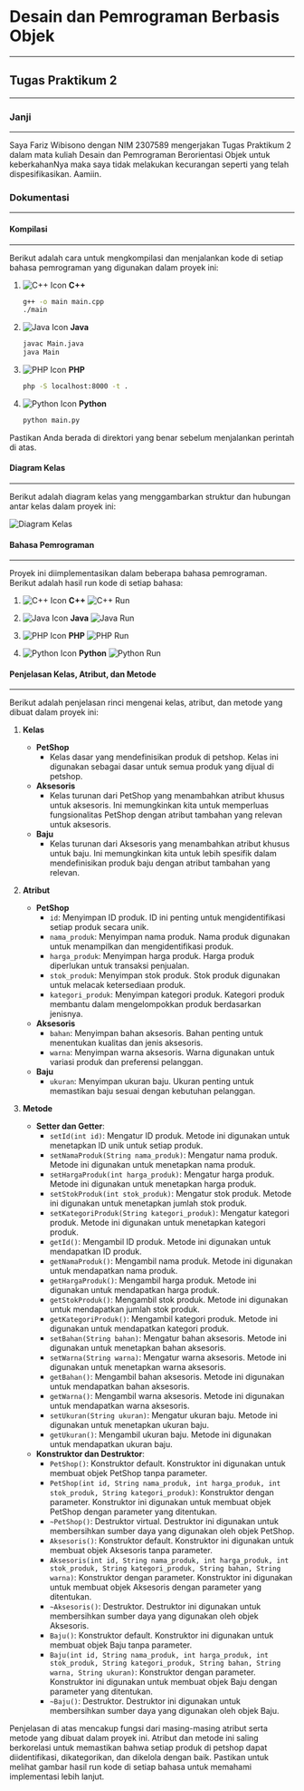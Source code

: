 # Desain dan Pemrograman Berbasis Objek

---

## Tugas Praktikum 2

---

### Janji

---

Saya Fariz Wibisono dengan NIM 2307589 mengerjakan Tugas Praktikum 2 dalam mata kuliah Desain dan Pemrograman Berorientasi Objek untuk keberkahanNya maka saya tidak melakukan kecurangan seperti yang telah dispesifikasikan. Aamiin.

### Dokumentasi

---

#### Kompilasi

---

Berikut adalah cara untuk mengkompilasi dan menjalankan kode di setiap bahasa pemrograman yang digunakan dalam proyek ini:

1. ![C++ Icon](https://img.icons8.com/color/24/000000/c-plus-plus-logo.png) **C++**

   ```sh
   g++ -o main main.cpp
   ./main
   ```

2. ![Java Icon](https://img.icons8.com/color/24/000000/java-coffee-cup-logo.png) **Java**

   ```sh
   javac Main.java
   java Main
   ```

3. ![PHP Icon](https://img.icons8.com/officel/20/000000/php-logo.png) **PHP**

   ```sh
   php -S localhost:8000 -t .
   ```

4. ![Python Icon](https://img.icons8.com/color/24/000000/python.png) **Python**

   ```sh
   python main.py
   ```

Pastikan Anda berada di direktori yang benar sebelum menjalankan perintah di atas.

#### Diagram Kelas

---

Berikut adalah diagram kelas yang menggambarkan struktur dan hubungan antar kelas dalam proyek ini:

![Diagram Kelas](diagram.png)

#### Bahasa Pemrograman

---

Proyek ini diimplementasikan dalam beberapa bahasa pemrograman. Berikut adalah hasil run kode di setiap bahasa:

1. ![C++ Icon](https://img.icons8.com/color/24/000000/c-plus-plus-logo.png) **C++**
   ![C++ Run](cpp/docs/run.png)

2. ![Java Icon](https://img.icons8.com/color/24/000000/java-coffee-cup-logo.png) **Java**
   ![Java Run](java/docs/run.png)

3. ![PHP Icon](https://img.icons8.com/officel/20/000000/php-logo.png) **PHP**
   ![PHP Run](php/docs/run.png)

4. ![Python Icon](https://img.icons8.com/color/24/000000/python.png) **Python**
   ![Python Run](python/docs/run.png)

#### Penjelasan Kelas, Atribut, dan Metode

---

Berikut adalah penjelasan rinci mengenai kelas, atribut, dan metode yang dibuat dalam proyek ini:

1.  **Kelas**

    - **PetShop**
      - Kelas dasar yang mendefinisikan produk di petshop. Kelas ini digunakan sebagai dasar untuk semua produk yang dijual di petshop.
    - **Aksesoris**
      - Kelas turunan dari PetShop yang menambahkan atribut khusus untuk aksesoris. Ini memungkinkan kita untuk memperluas fungsionalitas PetShop dengan atribut tambahan yang relevan untuk aksesoris.
    - **Baju**
      - Kelas turunan dari Aksesoris yang menambahkan atribut khusus untuk baju. Ini memungkinkan kita untuk lebih spesifik dalam mendefinisikan produk baju dengan atribut tambahan yang relevan.

2.  **Atribut**

    - **PetShop**
      - `id`: Menyimpan ID produk. ID ini penting untuk mengidentifikasi setiap produk secara unik.
      - `nama_produk`: Menyimpan nama produk. Nama produk digunakan untuk menampilkan dan mengidentifikasi produk.
      - `harga_produk`: Menyimpan harga produk. Harga produk diperlukan untuk transaksi penjualan.
      - `stok_produk`: Menyimpan stok produk. Stok produk digunakan untuk melacak ketersediaan produk.
      - `kategori_produk`: Menyimpan kategori produk. Kategori produk membantu dalam mengelompokkan produk berdasarkan jenisnya.
    - **Aksesoris**
      - `bahan`: Menyimpan bahan aksesoris. Bahan penting untuk menentukan kualitas dan jenis aksesoris.
      - `warna`: Menyimpan warna aksesoris. Warna digunakan untuk variasi produk dan preferensi pelanggan.
    - **Baju**
      - `ukuran`: Menyimpan ukuran baju. Ukuran penting untuk memastikan baju sesuai dengan kebutuhan pelanggan.

3.  **Metode**
    - **Setter dan Getter**:
      - `setId(int id)`: Mengatur ID produk. Metode ini digunakan untuk menetapkan ID unik untuk setiap produk.
      - `setNamaProduk(String nama_produk)`: Mengatur nama produk. Metode ini digunakan untuk menetapkan nama produk.
      - `setHargaProduk(int harga_produk)`: Mengatur harga produk. Metode ini digunakan untuk menetapkan harga produk.
      - `setStokProduk(int stok_produk)`: Mengatur stok produk. Metode ini digunakan untuk menetapkan jumlah stok produk.
      - `setKategoriProduk(String kategori_produk)`: Mengatur kategori produk. Metode ini digunakan untuk menetapkan kategori produk.
      - `getId()`: Mengambil ID produk. Metode ini digunakan untuk mendapatkan ID produk.
      - `getNamaProduk()`: Mengambil nama produk. Metode ini digunakan untuk mendapatkan nama produk.
      - `getHargaProduk()`: Mengambil harga produk. Metode ini digunakan untuk mendapatkan harga produk.
      - `getStokProduk()`: Mengambil stok produk. Metode ini digunakan untuk mendapatkan jumlah stok produk.
      - `getKategoriProduk()`: Mengambil kategori produk. Metode ini digunakan untuk mendapatkan kategori produk.
      - `setBahan(String bahan)`: Mengatur bahan aksesoris. Metode ini digunakan untuk menetapkan bahan aksesoris.
      - `setWarna(String warna)`: Mengatur warna aksesoris. Metode ini digunakan untuk menetapkan warna aksesoris.
      - `getBahan()`: Mengambil bahan aksesoris. Metode ini digunakan untuk mendapatkan bahan aksesoris.
      - `getWarna()`: Mengambil warna aksesoris. Metode ini digunakan untuk mendapatkan warna aksesoris.
      - `setUkuran(String ukuran)`: Mengatur ukuran baju. Metode ini digunakan untuk menetapkan ukuran baju.
      - `getUkuran()`: Mengambil ukuran baju. Metode ini digunakan untuk mendapatkan ukuran baju.
    - **Konstruktor dan Destruktor**:
      - `PetShop()`: Konstruktor default. Konstruktor ini digunakan untuk membuat objek PetShop tanpa parameter.
      - `PetShop(int id, String nama_produk, int harga_produk, int stok_produk, String kategori_produk)`: Konstruktor dengan parameter. Konstruktor ini digunakan untuk membuat objek PetShop dengan parameter yang ditentukan.
      - `~PetShop()`: Destruktor virtual. Destruktor ini digunakan untuk membersihkan sumber daya yang digunakan oleh objek PetShop.
      - `Aksesoris()`: Konstruktor default. Konstruktor ini digunakan untuk membuat objek Aksesoris tanpa parameter.
      - `Aksesoris(int id, String nama_produk, int harga_produk, int stok_produk, String kategori_produk, String bahan, String warna)`: Konstruktor dengan parameter. Konstruktor ini digunakan untuk membuat objek Aksesoris dengan parameter yang ditentukan.
      - `~Aksesoris()`: Destruktor. Destruktor ini digunakan untuk membersihkan sumber daya yang digunakan oleh objek Aksesoris.
      - `Baju()`: Konstruktor default. Konstruktor ini digunakan untuk membuat objek Baju tanpa parameter.
      - `Baju(int id, String nama_produk, int harga_produk, int stok_produk, String kategori_produk, String bahan, String warna, String ukuran)`: Konstruktor dengan parameter. Konstruktor ini digunakan untuk membuat objek Baju dengan parameter yang ditentukan.
      - `~Baju()`: Destruktor. Destruktor ini digunakan untuk membersihkan sumber daya yang digunakan oleh objek Baju.

Penjelasan di atas mencakup fungsi dari masing-masing atribut serta metode yang dibuat dalam proyek ini. Atribut dan metode ini saling berkorelasi untuk memastikan bahwa setiap produk di petshop dapat diidentifikasi, dikategorikan, dan dikelola dengan baik. Pastikan untuk melihat gambar hasil run kode di setiap bahasa untuk memahami implementasi lebih lanjut.
